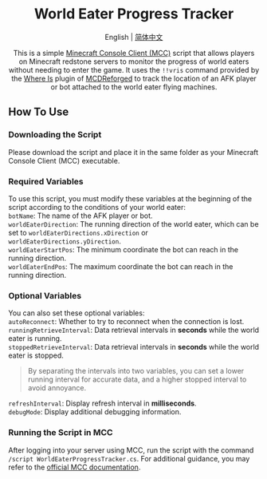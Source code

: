 <div align="center">
  
# World Eater Progress Tracker

English | [简体中文](/README_CN.md)

This is a simple [Minecraft Console Client (MCC)](https://mccteam.github.io/) script that allows players on Minecraft redstone servers to monitor the progress of world eaters without needing to enter the game.
It uses the `!!vris` command provided by the [Where Is](https://github.com/Lazy-Bing-Server/WhereIs-MCDR) plugin of [MCDReforged](https://github.com/Fallen-Breath/MCDReforged) to track the location of an AFK player or bot attached to the world eater flying machines.

</div>

## How To Use
### Downloading the Script
Please download the script and place it in the same folder as your Minecraft Console Client (MCC) executable.
### Required Variables
To use this script, you must modify these variables at the beginning of the script according to the conditions of your world eater:\
`botName`: The name of the AFK player or bot.\
`worldEaterDirection`: The running direction of the world eater, which can be set to `worldEaterDirections.xDirection` or `worldEaterDirections.yDirection`.\
`worldEaterStartPos`: The minimum coordinate the bot can reach in the running direction.\
`worldEaterEndPos`: The maximum coordinate the bot can reach in the running direction.

### Optional Variables
You can also set these optional variables:\
`autoReconnect`: Whether to try to reconnect when the connection is lost.\
`runningRetrieveInterval`: Data retrieval intervals in **seconds** while the world eater is running.\
`stoppedRetrieveInterval`: Data retrieval intervals in **seconds** while the world eater is stopped.
> By separating the intervals into two variables, you can set a lower running interval for accurate data, and a higher stopped interval to avoid annoyance.

`refreshInterval`: Display refresh interval in **milliseconds**.\
`debugMode`: Display additional debugging information.

### Running the Script in MCC
After logging into your server using MCC, run the script with the command `/script WorldEaterProgressTracker.cs`.
For additional guidance, you may refer to the [official MCC documentation](https://mccteam.github.io/guide/).
